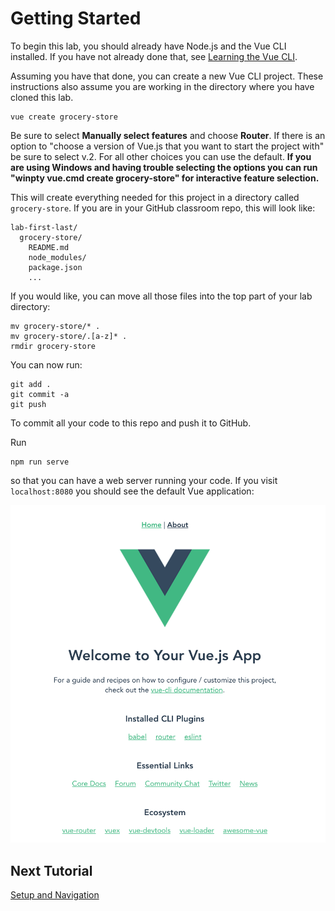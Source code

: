 # Getting Started

To begin this lab, you should already have Node.js and the Vue CLI installed. If
you have not already done that, see [Learning the Vue
CLI](https://github.com/BYU-CS-260/learning-vue-cli).

Assuming you have that done, you can create a new Vue CLI project. These instructions also assume you are working in the directory where you have cloned this lab.

```
vue create grocery-store
```

Be sure to select **Manually select features** and choose **Router**. If there is an option to "choose a version of Vue.js that you want to start the project with" be sure to select v.2.  For all other choices you can use the default. **If you are using Windows and having trouble selecting the options you can run "winpty vue.cmd create grocery-store" for interactive feature selection.**

This will create everything needed for this project in a directory called `grocery-store`.
If you are in your GitHub classroom repo, this will look like:

```
lab-first-last/
  grocery-store/
    README.md
    node_modules/
    package.json
    ...
```

If you would like, you can move all those files into the top part of your lab directory:

```
mv grocery-store/* .
mv grocery-store/.[a-z]* .
rmdir grocery-store
```

You can now run:

```
git add .
git commit -a
git push
```

To commit all your code to this repo and push it to GitHub.

Run

```
npm run serve
```

so that you can have a web server running your code. If you visit `localhost:8080`
you should see the default Vue application:

![default Vue Application](/screenshots/vue-default-app-home.png)

## Next Tutorial

[Setup and Navigation](/tutorials/2-Setup-and-Navigation.md)
